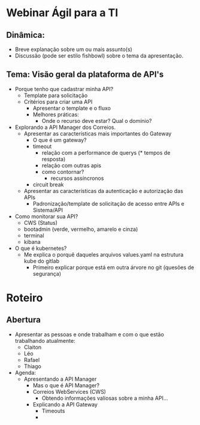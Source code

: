 # Webinar Ágil para a TI

## Dinâmica: 
- Breve explanação sobre um ou mais assunto(s)
- Discussão (pode ser estilo fishbowl) sobre o tema da apresentação.

## Tema: Visão geral da plataforma de API's
- Porque tenho que cadastrar minha API?
  - Template para solicitação
  - Critérios para criar uma API
    - Apresentar o template e o fluxo
    - Melhores práticas:
      - Onde o recurso deve estar? Qual o domínio?
- Explorando a API Manager dos Correios.
  - Apresentar as características mais importantes do Gateway
    - O que é um gateway?
    -  timeout
       -  relação com a performance de querys (* tempos de resposta)
       -  relação com outras apis
       - como contornar?
         -  recursos assíncronos
    - circuit break   
  - Apresentar as características da autenticação e autorização das APIs
    - Padronização/template de solicitação de acesso entre APIs e Sistema/API
- Como monitorar sua API?
  -  CWS (Status)
  -  bootadmin (verde, vermelho, amarelo e cinza)
  -  terminal 
  -  kibana
- O que é kubernetes?
  - Me explica o porquê daqueles arquivos values.yaml na estrutura kube do gitlab
    - Primeiro explicar porque está em outra árvore no git (quesões de segurança)


# Roteiro

## Abertura

- Apresentar as pessoas e onde trabalham e com o que estão trabalhando atualmente:
   - Claiton
   - Léo
   - Rafael
   - Thiago
- Agenda:
  - Apresentando a API Manager 
    - Mas o que é API Manager?
    - Correios WebServices (CWS)
      - Obtendo informações valiosas sobre a minha API...
    - Explicando a API Gateway
      - Timeouts 
      - 





